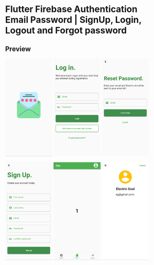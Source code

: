 # Flutter Firebase Authentication Email Password | SignUp, Login, Logout and Forgot password

## Preview
<img src="https://github.com/ElectricGoal/EmailPasswordAuth/blob/main/preview/1.jpg" width=30% height=30%>    <img src="https://github.com/ElectricGoal/EmailPasswordAuth/blob/main/preview/2.jpg" width=30% height=30%>    <img src="https://github.com/ElectricGoal/EmailPasswordAuth/blob/main/preview/3.jpg" width=30% height=30%>  

<img src="https://github.com/ElectricGoal/EmailPasswordAuth/blob/main/preview/4.jpg" width=30% height=30%>    <img src="https://github.com/ElectricGoal/EmailPasswordAuth/blob/main/preview/5.jpg" width=30% height=30%>    <img src="https://github.com/ElectricGoal/EmailPasswordAuth/blob/main/preview/6.jpg" width=30% height=30%>  
